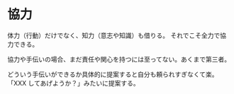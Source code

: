 # 協力

体力（行動）だけでなく、知力（意志や知識）も借りる。
それでこそ全力で協力できる。

協力や手伝いの場合、まだ責任や関心を持つには至ってない。あくまで第三者。

どういう手伝いができるか具体的に提案すると自分も頼られすぎなくて楽。
「XXX してあげようか？」みたいに提案する。
